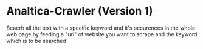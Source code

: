 # Analtica-Crawler (Version 1)

Seacrh all the text with a specific keyword and it's occurences in the whole web page by feeding a "url" of website you want to scrape and the keyword which is to be searched
